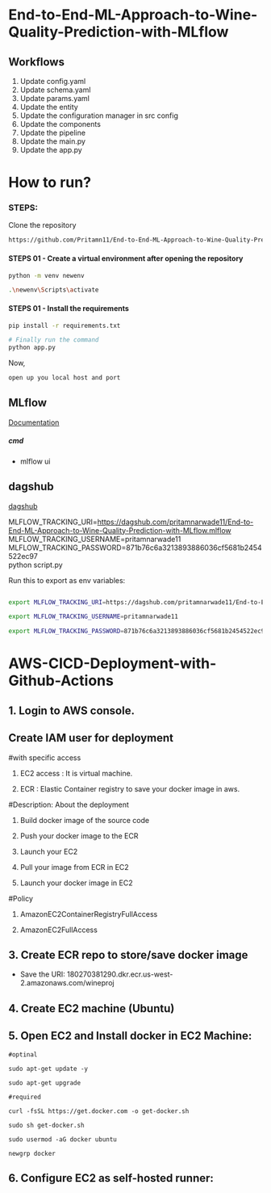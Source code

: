 # End-to-End-ML-Approach-to-Wine-Quality-Prediction-with-MLflow

## Workflows 

1. Update config.yaml
2. Update schema.yaml
3. Update params.yaml
4. Update the entity
5. Update the configuration manager in src config
6. Update the components
7. Update the pipeline
8. Update the main.py
9. Update the app.py  


# How to run?

### STEPS: 

Clone the repository 

```bash
https://github.com/Pritamn11/End-to-End-ML-Approach-to-Wine-Quality-Prediction-with-MLflow
```

#### STEPS 01 - Create a virtual environment after opening the repository

```bash
python -m venv newenv
```

```bash
.\newenv\Scripts\activate
```
 
#### STEPS 01 - Install the requirements

```bash
pip install -r requirements.txt
```

```bash
# Finally run the command
python app.py
```

Now,

```bash
open up you local host and port
```

## MLflow


[Documentation](https://mlflow.org/docs/latest/index.html)


##### cmd 
- mlflow ui

## dagshub 
[dagshub](https://dagshub.com/)

MLFLOW_TRACKING_URI=https://dagshub.com/pritamnarwade11/End-to-End-ML-Approach-to-Wine-Quality-Prediction-with-MLflow.mlflow \
MLFLOW_TRACKING_USERNAME=pritamnarwade11 \
MLFLOW_TRACKING_PASSWORD=871b76c6a3213893886036cf5681b2454522ec97 \
python script.py

Run this to export as env variables:

```bash

export MLFLOW_TRACKING_URI=https://dagshub.com/pritamnarwade11/End-to-End-ML-Approach-to-Wine-Quality-Prediction-with-MLflow.mlflow 

export MLFLOW_TRACKING_USERNAME=pritamnarwade11 

export MLFLOW_TRACKING_PASSWORD=871b76c6a3213893886036cf5681b2454522ec97 

```

# AWS-CICD-Deployment-with-Github-Actions

## 1. Login to AWS console.

## Create IAM user for deployment 
  #with specific access 
  1. EC2 access : It is virtual machine. 

  2. ECR : Elastic Container registry to save your docker image in aws.

  #Description: About the deployment 

  1. Build docker image of the source code 

  2. Push your docker image to the ECR 

  3. Launch your EC2 

  4. Pull your image from ECR in EC2 

  5. Launch your docker image in EC2 

  #Policy 

  1. AmazonEC2ContainerRegistryFullAccess

  2. AmazonEC2FullAccess

## 3. Create ECR repo to store/save docker image
   - Save the URI: 180270381290.dkr.ecr.us-west-2.amazonaws.com/wineproj

## 4. Create EC2 machine (Ubuntu)

## 5. Open EC2 and Install docker in EC2 Machine:
    
    #optinal

    sudo apt-get update -y

    sudo apt-get upgrade

    #required

    curl -fsSL https://get.docker.com -o get-docker.sh

    sudo sh get-docker.sh

    sudo usermod -aG docker ubuntu

    newgrp docker

## 6. Configure EC2 as self-hosted runner:


